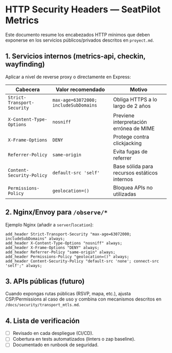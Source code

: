 # HTTP Security Headers — SeatPilot Metrics

Este documento resume los encabezados HTTP mínimos que deben exponerse en los servicios públicos/privados descritos en `proyect.md`.

## 1. Servicios internos (metrics-api, checkin, wayfinding)

Aplicar a nivel de reverse proxy o directamente en Express:

| Cabecera             | Valor recomendado                       | Motivo                                        |
| -------------------- | ---------------------------------------- | --------------------------------------------- |
| `Strict-Transport-Security` | `max-age=63072000; includeSubDomains` | Obliga HTTPS a lo largo de 2 años             |
| `X-Content-Type-Options`   | `nosniff`                            | Previene interpretación errónea de MIME       |
| `X-Frame-Options`          | `DENY`                               | Protege contra clickjacking                   |
| `Referrer-Policy`          | `same-origin`                        | Evita fugas de referrer                       |
| `Content-Security-Policy`  | `default-src 'self'`                 | Base sólida para recursos estáticos internos  |
| `Permissions-Policy`       | `geolocation=()`                     | Bloquea APIs no utilizadas                    |

## 2. Nginx/Envoy para `/observe/*`

Ejemplo Nginx (añadir a `server`/`location`):

```nginx
add_header Strict-Transport-Security "max-age=63072000; includeSubDomains" always;
add_header X-Content-Type-Options "nosniff" always;
add_header X-Frame-Options "DENY" always;
add_header Referrer-Policy "same-origin" always;
add_header Permissions-Policy "geolocation=()" always;
add_header Content-Security-Policy "default-src 'none'; connect-src 'self';" always;
```

## 3. APIs públicas (futuro)

Cuando expongas rutas públicas (RSVP, mapa, etc.), ajusta CSP/Permissions al caso de uso y combina con mecanismos descritos en `/docs/security/transport_mtls.md`.

## 4. Lista de verificación

- [ ] Revisado en cada despliegue (CI/CD).  
- [ ] Cobertura en tests automatizados (linters o zap baseline).  
- [ ] Documentado en runbook de seguridad.
